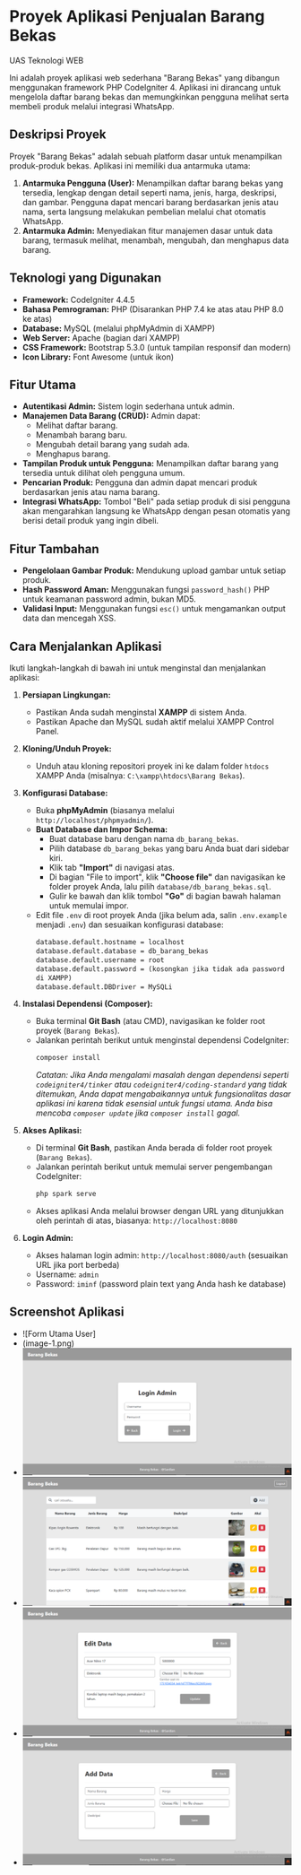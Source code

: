 # Proyek Aplikasi Penjualan Barang Bekas

UAS Teknologi WEB

Ini adalah proyek aplikasi web sederhana "Barang Bekas" yang dibangun menggunakan framework PHP CodeIgniter 4. Aplikasi ini dirancang untuk mengelola daftar barang bekas dan memungkinkan pengguna melihat serta membeli produk melalui integrasi WhatsApp.

## Deskripsi Proyek

Proyek "Barang Bekas" adalah sebuah platform dasar untuk menampilkan produk-produk bekas. Aplikasi ini memiliki dua antarmuka utama:

1.  **Antarmuka Pengguna (User):** Menampilkan daftar barang bekas yang tersedia, lengkap dengan detail seperti nama, jenis, harga, deskripsi, dan gambar. Pengguna dapat mencari barang berdasarkan jenis atau nama, serta langsung melakukan pembelian melalui chat otomatis WhatsApp.
2.  **Antarmuka Admin:** Menyediakan fitur manajemen dasar untuk data barang, termasuk melihat, menambah, mengubah, dan menghapus data barang.

## Teknologi yang Digunakan

- **Framework:** CodeIgniter 4.4.5
- **Bahasa Pemrograman:** PHP (Disarankan PHP 7.4 ke atas atau PHP 8.0 ke atas)
- **Database:** MySQL (melalui phpMyAdmin di XAMPP)
- **Web Server:** Apache (bagian dari XAMPP)
- **CSS Framework:** Bootstrap 5.3.0 (untuk tampilan responsif dan modern)
- **Icon Library:** Font Awesome (untuk ikon)

## Fitur Utama

- **Autentikasi Admin:** Sistem login sederhana untuk admin.
- **Manajemen Data Barang (CRUD):** Admin dapat:
  - Melihat daftar barang.
  - Menambah barang baru.
  - Mengubah detail barang yang sudah ada.
  - Menghapus barang.
- **Tampilan Produk untuk Pengguna:** Menampilkan daftar barang yang tersedia untuk dilihat oleh pengguna umum.
- **Pencarian Produk:** Pengguna dan admin dapat mencari produk berdasarkan jenis atau nama barang.
- **Integrasi WhatsApp:** Tombol "Beli" pada setiap produk di sisi pengguna akan mengarahkan langsung ke WhatsApp dengan pesan otomatis yang berisi detail produk yang ingin dibeli.

## Fitur Tambahan

- **Pengelolaan Gambar Produk:** Mendukung upload gambar untuk setiap produk.
- **Hash Password Aman:** Menggunakan fungsi `password_hash()` PHP untuk keamanan password admin, bukan MD5.
- **Validasi Input:** Menggunakan fungsi `esc()` untuk mengamankan output data dan mencegah XSS.

## Cara Menjalankan Aplikasi

Ikuti langkah-langkah di bawah ini untuk menginstal dan menjalankan aplikasi:

1.  **Persiapan Lingkungan:**

    - Pastikan Anda sudah menginstal **XAMPP** di sistem Anda.
    - Pastikan Apache dan MySQL sudah aktif melalui XAMPP Control Panel.

2.  **Kloning/Unduh Proyek:**

    - Unduh atau kloning repositori proyek ini ke dalam folder `htdocs` XAMPP Anda (misalnya: `C:\xampp\htdocs\Barang Bekas`).

3.  **Konfigurasi Database:**

    - Buka **phpMyAdmin** (biasanya melalui `http://localhost/phpmyadmin/`).
    - **Buat Database dan Impor Schema:**
      - Buat database baru dengan nama `db_barang_bekas`.
      - Pilih database `db_barang_bekas` yang baru Anda buat dari sidebar kiri.
      - Klik tab **"Import"** di navigasi atas.
      - Di bagian "File to import", klik **"Choose file"** dan navigasikan ke folder proyek Anda, lalu pilih `database/db_barang_bekas.sql`.
      - Gulir ke bawah dan klik tombol **"Go"** di bagian bawah halaman untuk memulai impor.
    - Edit file `.env` di root proyek Anda (jika belum ada, salin `.env.example` menjadi `.env`) dan sesuaikan konfigurasi database:
      ```
      database.default.hostname = localhost
      database.default.database = db_barang_bekas
      database.default.username = root
      database.default.password = (kosongkan jika tidak ada password di XAMPP)
      database.default.DBDriver = MySQLi
      ```

4.  **Instalasi Dependensi (Composer):**

    - Buka terminal **Git Bash** (atau CMD), navigasikan ke folder root proyek (`Barang Bekas`).
    - Jalankan perintah berikut untuk menginstal dependensi CodeIgniter:
      ```bash
      composer install
      ```
      _Catatan: Jika Anda mengalami masalah dengan dependensi seperti `codeigniter4/tinker` atau `codeigniter4/coding-standard` yang tidak ditemukan, Anda dapat mengabaikannya untuk fungsionalitas dasar aplikasi ini karena tidak esensial untuk fungsi utama. Anda bisa mencoba `composer update` jika `composer install` gagal._

5.  **Akses Aplikasi:**

    - Di terminal **Git Bash**, pastikan Anda berada di folder root proyek (`Barang Bekas`).
    - Jalankan perintah berikut untuk memulai server pengembangan CodeIgniter:
      ```bash
      php spark serve
      ```
    - Akses aplikasi Anda melalui browser dengan URL yang ditunjukkan oleh perintah di atas, biasanya:
      `http://localhost:8080`

6.  **Login Admin:**
    - Akses halaman login admin: `http://localhost:8080/auth` (sesuaikan URL jika port berbeda)
    - Username: `admin`
    - Password: `iminf` (password plain text yang Anda hash ke database)

## Screenshot Aplikasi

- ![Form Utama User]
- (image-1.png)
- ![Form Login Admin](image-2.png)
- ![Form Admin](image-3.png)
- ![Form Edit Data](image-4.png)
- ![Form Add Data](image-5.png)
